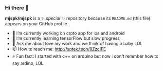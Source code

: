 ### Hi there 👋


**mjspk/mjspk** is a ✨ _special_ ✨ repository because its `README.md` (this file) appears on your GitHub profile.

- 🔭 I’m currently working on crpto app for ios and android
- 🌱 I’m currently learning tensorFlow but slow progress
- 💬 Ask me about love my work and we think of having a baby LOL
- 📫 How to reach me: http://sptek.tech/0ZzcIFE
- ⚡ Fun fact: I started with c++ on arduino but now i don't remmber how to say ardino, LOL 

